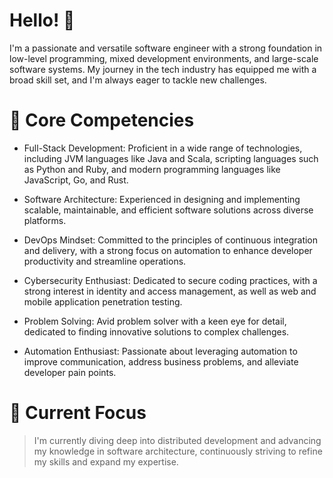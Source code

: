 # Hello! 👋
I'm a passionate and versatile software engineer with a strong foundation in low-level programming, mixed development environments, and large-scale software systems. My journey in the tech industry has equipped me with a broad skill set, and I'm always eager to tackle new challenges.

# 🌟 Core Competencies
* Full-Stack Development: Proficient in a wide range of technologies, including JVM languages like Java and Scala, scripting languages such as Python and Ruby, and modern programming languages like JavaScript, Go, and Rust.

* Software Architecture: Experienced in designing and implementing scalable, maintainable, and efficient software solutions across diverse platforms.

* DevOps Mindset: Committed to the principles of continuous integration and delivery, with a strong focus on automation to enhance developer productivity and streamline operations.
  
* Cybersecurity Enthusiast: Dedicated to secure coding practices, with a strong interest in identity and access management, as well as web and mobile application penetration testing.

* Problem Solving: Avid problem solver with a keen eye for detail, dedicated to finding innovative solutions to complex challenges.

* Automation Enthusiast: Passionate about leveraging automation to improve communication, address business problems, and alleviate developer pain points.

# 🌱 Current Focus
> I'm currently diving deep into distributed development and advancing my knowledge in software architecture, continuously striving to refine my skills and expand my expertise.

